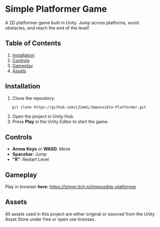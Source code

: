 # Simple Platformer Game

A 2D platformer game built in Unity. Jump across platforms, avoid obstacles, and reach the end of the level!

## Table of Contents

1. [Installation](#installation)
2. [Controls](#controls)
3. [Gameplay](#gameplay)
4. [Assets](#assets)

## Installation

1. Clone the repository:
```bash
   git clone https://github.com/LZimm1/Impossible-Platformer.git
```
2. Open the project in Unity Hub.
3. Press **Play** in the Unity Editor to start the game.

## Controls

- **Arrow Keys** or **WASD**: Move
- **Spacebar**: Jump
- **"R"**: Restart Level

## Gameplay

Play in browser **here:** https://lzimm.itch.io/impossible-platformer

## Assets

All assets used in this project are either original or sourced from the Unity Asset Store under free or open use licenses.


